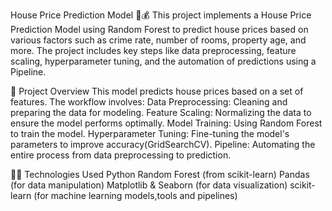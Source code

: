 House Price Prediction Model 🏡💰
This project implements a House Price Prediction Model using Random Forest to predict house prices based on various factors such as crime rate, number of rooms, property age, and more. The project includes key steps like data preprocessing, feature scaling, hyperparameter tuning, and the automation of predictions using a Pipeline.

🚀 Project Overview
This model predicts house prices based on a set of features. The workflow involves:
Data Preprocessing: Cleaning and preparing the data for modeling.
Feature Scaling: Normalizing the data to ensure the model performs optimally.
Model Training: Using Random Forest to train the model.
Hyperparameter Tuning: Fine-tuning the model's parameters to improve accuracy(GridSearchCV).
Pipeline: Automating the entire process from data preprocessing to prediction.

🧑‍💻 Technologies Used
Python
Random Forest (from scikit-learn)
Pandas (for data manipulation)
Matplotlib & Seaborn (for data visualization)
scikit-learn (for machine learning models,tools and pipelines)
